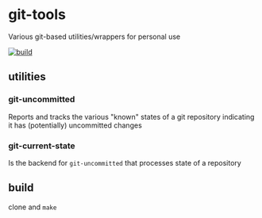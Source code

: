 git-tools
===

Various git-based utilities/wrappers for personal use

[![build](https://github.com/seanenck/git-tools/actions/workflows/build.yml/badge.svg)](https://github.com/seanenck/git-tools/actions/workflows/build.yml)

## utilities

### git-uncommitted

Reports and tracks the various "known" states of a git repository indicating it
has (potentially) uncommitted changes

### git-current-state

Is the backend for `git-uncommitted` that processes state of a repository

## build

clone and `make`
